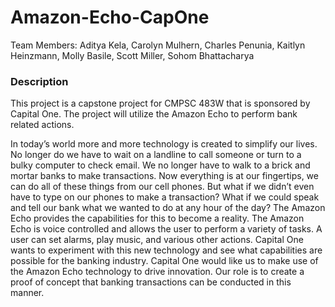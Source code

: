 # Amazon-Echo-CapOne


Team Members:
Aditya Kela, Carolyn Mulhern, Charles Penunia, Kaitlyn Heinzmann, Molly Basile, Scott Miller, Sohom Bhattacharya

### Description
This project is a capstone project for CMPSC 483W that is sponsored by Capital One. The project will utilize the Amazon Echo to perform bank related actions.


In today’s world more and more technology is created to simplify our lives. No longer do we have to wait on a landline to call someone or turn to a bulky computer to check email. We no longer have to walk to a brick and mortar banks to make transactions. Now everything is at our fingertips, we can do all of these things from our cell phones. But what if we didn’t even have to type on our phones to make a transaction? What if we could speak and tell our bank what we wanted to do at any hour of the day? The Amazon Echo provides the capabilities for this to become a reality. The Amazon Echo is voice controlled and allows the user to perform a variety of tasks. A user can set alarms, play music, and various other actions. Capital One wants to experiment with this new technology and see what capabilities are possible for the banking industry.  Capital One would like us to make use of the Amazon Echo technology to drive innovation. Our role is to create a proof of concept that banking transactions can be conducted in this manner.
